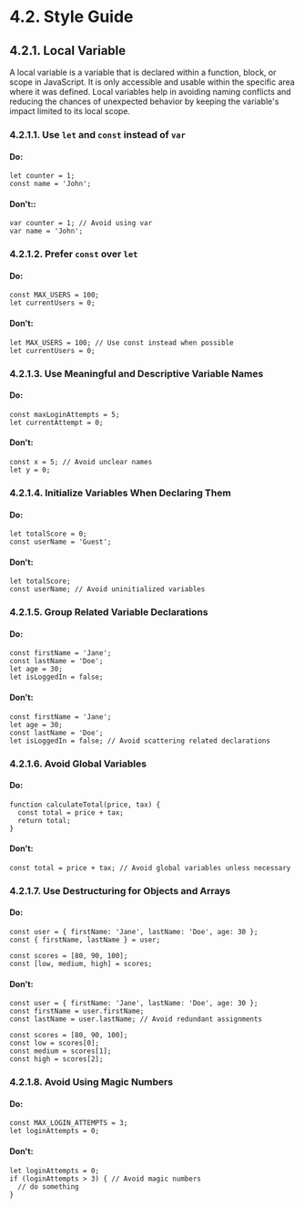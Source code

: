 # 4.2. Style Guide

## 4.2.1. Local Variable

A local variable is a variable that is declared within a function, block, or scope in JavaScript. It is only accessible and usable within the specific area where it was defined. Local variables help in avoiding naming conflicts and reducing the chances of unexpected behavior by keeping the variable's impact limited to its local scope.

### 4.2.1.1. Use `let` and `const` instead of `var`

#### Do:
```
let counter = 1;
const name = 'John';
```

#### Don't:: 
```
var counter = 1; // Avoid using var
var name = 'John';
```

### 4.2.1.2. Prefer `const` over `let`

#### Do: 
```
const MAX_USERS = 100;
let currentUsers = 0;
```

#### Don't:
```
let MAX_USERS = 100; // Use const instead when possible
let currentUsers = 0;
```


### 4.2.1.3. Use Meaningful and Descriptive Variable Names

#### Do: 
```
const maxLoginAttempts = 5;
let currentAttempt = 0;
```

#### Don't:
```
const x = 5; // Avoid unclear names
let y = 0;
```

### 4.2.1.4. Initialize Variables When Declaring Them 

#### Do: 
```
let totalScore = 0;
const userName = 'Guest';
```

#### Don't:
```
let totalScore;
const userName; // Avoid uninitialized variables
```

### 4.2.1.5.  Group Related Variable Declarations

#### Do: 
```
const firstName = 'Jane';
const lastName = 'Doe';
let age = 30;
let isLoggedIn = false;

```

#### Don't:
```
const firstName = 'Jane';
let age = 30;
const lastName = 'Doe';
let isLoggedIn = false; // Avoid scattering related declarations
```

### 4.2.1.6.  Avoid Global Variables

#### Do: 
```
function calculateTotal(price, tax) {
  const total = price + tax;
  return total;
}
```

#### Don't:
```
const total = price + tax; // Avoid global variables unless necessary
```

### 4.2.1.7. Use Destructuring for Objects and Arrays

#### Do: 
```
const user = { firstName: 'Jane', lastName: 'Doe', age: 30 };
const { firstName, lastName } = user;

const scores = [80, 90, 100];
const [low, medium, high] = scores;
```

#### Don't:
```
const user = { firstName: 'Jane', lastName: 'Doe', age: 30 };
const firstName = user.firstName;
const lastName = user.lastName; // Avoid redundant assignments

const scores = [80, 90, 100];
const low = scores[0];
const medium = scores[1];
const high = scores[2];
```

### 4.2.1.8. Avoid Using Magic Numbers 

#### Do: 
```
const MAX_LOGIN_ATTEMPTS = 3;
let loginAttempts = 0;
```

#### Don't:
```
let loginAttempts = 0;
if (loginAttempts > 3) { // Avoid magic numbers
  // do something
}
```


